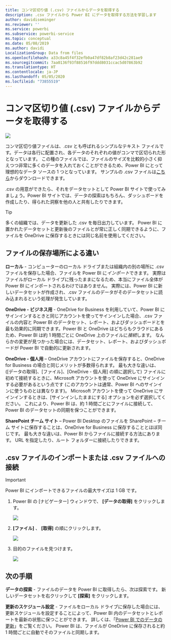 ```yaml
---
title: コンマ区切り値 (.csv) ファイルからデータを取得する
description: .csv ファイルから Power BI にデータを取得する方法を学習します
author: davidiseminger
ms.reviewer: ''
ms.service: powerbi
ms.subservice: powerbi-service
ms.topic: conceptual
ms.date: 05/08/2019
ms.author: davidi
LocalizationGroup: Data from files
ms.openlocfilehash: a33c8a45f4f32efb0a47df82b8af23d42c281ae9
ms.sourcegitcommit: 7aa0136f93f88516f97ddd8031ccac5d07863b92
ms.translationtype: HT
ms.contentlocale: ja-JP
ms.lasthandoff: 05/05/2020
ms.locfileid: "73855519"
---
```

# <a name="get-data-from-comma-separated-value-csv-files"></a>コンマ区切り値 (.csv) ファイルからデータを取得する
![](media/service-comma-separated-value-files/csv_icon.png)

コンマ区切り値ファイルは、.csv とも呼ばれるシンプルなテキスト ファイルです。データは各行に配置され、各データのそれぞれの値がコンマで区切られた形となっています。 この種のファイルでは、ファイルのサイズを比較的小さく抑えつつ非常に多くのデータを入れておくことができるため、Power BI にとって理想的なデータ ソースの 1 つとなっています。 サンプルの .csv ファイルは[こちら](https://go.microsoft.com/fwlink/?LinkID=619356)からダウンロードできます。

.csv の用意ができたら、それをデータセットとして Power BI サイトで使ってみましょう。Power BI サイトでは、データの探索はもちろん、ダッシュボードを作成したり、得られた洞察を他の人と共有したりできます。

>[!TIP]
>多くの組織では、データを更新した .csv を毎日出力しています。 Power BI に置かれたデータセットと更新後のファイルとが常に正しく同期できるように、ファイルを OneDrive に保存するときには同じ名前を使用してください。

## <a name="where-your-file-is-saved-makes-a-difference"></a>ファイルの保存場所による違い
**ローカル** - コンピューターのローカル ドライブまたは組織内の別の場所に .csv ファイルを保存した場合、ファイルを Power BI に*インポート*できます。 実際はファイルがローカル ドライブに残ったままになるため、本当にファイル全体が Power BI にインポートされるわけではありません。 実際には、Power BI に新しいデータセットが作成され、.csv ファイルのデータがそのデータセットに読み込まれるという処理が発生しています。

**OneDrive - ビジネス用** - OneDrive for Business を利用していて、Power BI にサインインするときと同じアカウントを使ってサインインした場合、.csv ファイルの内容と Power BI のデータセット、レポート、およびダッシュボードとを最も効果的に同期できます。Power BI と OneDrive はどちらもクラウドにあるため、Power BI は約 1 時間ごとに OneDrive 上のファイルに*接続*します。 なんらかの変更が見つかった場合には、データセット、レポート、およびダッシュボードが Power BI で自動的に更新されます。

**OneDrive - 個人用** – OneDrive アカウントにファイルを保存すると、OneDrive for Business の場合と同じメリットが多数得られます。 最も大きな違いは、([データの取得]、[ファイル]、[OneDrive - 個人用] の順に選択して) ファイルに初めて接続するときに、Microsoft アカウントを使って OneDrive にサインインする必要があるという点です (このアカウントは通常、Power BI へのサインインに使うものとは異なります)。 Microsoft アカウントを使って OneDrive にサインインするときは、[サインインしたままにする] オプションを必ず選択してください。 これにより、Power BI は、約 1 時間ごとにファイルに接続して、Power BI のデータセットの同期を保つことができます。

**SharePoint チーム サイト** – Power BI Desktop のファイルを SharePoint – チーム サイトに保存することは、OneDrive for Business に保存することとほぼ同じです。 最も大きな違いは、Power BI からファイルに接続する方法にあります。 URL を指定したり、ルート フォルダーに接続したりできます。

## <a name="import-or-connect-to-a-csv-file"></a>.csv ファイルのインポートまたは .csv ファイルへの接続
>[!IMPORTANT]
>Power BI にインポートできるファイルの最大サイズは 1 GB です。

1. Power BI の [ナビゲーター] ウィンドウで、 **[データの取得]** をクリックします。
   
   ![](media/service-comma-separated-value-files/csv_get_data_button.png)
2. **[ファイル]** 、 **[取得]** の順にクリックします。
   
   ![](media/service-comma-separated-value-files/csv_files_get.png)
3. 目的のファイルを見つけます。
   
   ![](media/service-comma-separated-value-files/csv_find_your_file.png)

## <a name="next-steps"></a>次の手順
**データの探索** - ファイルのデータを Power BI に取得したら、次は探索です。 新しいデータセットを右クリックして **[探索]** をクリックします。

**更新のスケジュール設定** - ファイルをローカル ドライブに保存した場合には、更新スケジュールを設定することによって、Power BI 内のデータセットとレポートを最新の状態に保つことができます。 詳しくは、「[Power BI でのデータの更新](refresh-data.md)」をご覧ください。 Power BI は、ファイルが OneDrive に保存されると約 1 時間ごとに自動でそのファイルと同期します。

